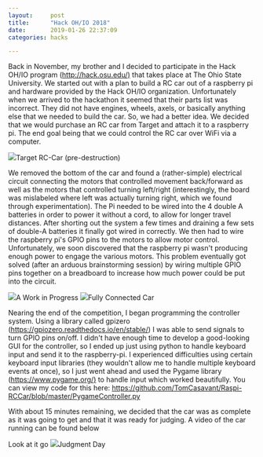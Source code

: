 ```yaml
---
layout:     post
title:      "Hack OH/IO 2018"
date:       2019-01-26 22:37:09
categories: hacks

---
```

Back in November, my brother and I decided to participate in the Hack OH/IO program ([http://hack.osu.edu/)](http://hack.osu.edu/) that takes place at The Ohio State University. We started out with a plan to build a RC car out of a raspberry pi and hardware provided by the Hack OH/IO organization. Unfortunately when we arrived to the hackathon it seemed that their parts list was incorrect. They did not have engines, wheels, axels, or basically anything else that we needed to build the car. So, we had a better idea. We decided that we would purchase an RC car from Target and attach it to a raspberry pi. The end goal being that we could control the RC car over WiFi via a computer. 

![](http://www.tomcasavant.com/wp-content/uploads/20737.jpeg)Target RC-Car (pre-destruction)

We removed the bottom of the car and found a (rather-simple) electrical circuit connecting the motors that controlled movement back/forward as well as the motors that controlled turning left/right (interestingly, the board was mislabeled where left was actually turning right, which we found through experimentation). The Pi needed to be wired into the 4 double A batteries in order to power it without a cord, to allow for longer travel distances. After shorting out the system a few times and draining a few sets of double-A batteries it finally got wired in correctly. We then had to wire the raspberry pi's GPIO pins to the motors to allow motor control. Unfortunately, we soon discovered that the raspberry pi wasn't producing enough power to engage the various motors. This problem eventually got solved (after an arduous brainstorming session) by wiring multiple GPIO pins together on a breadboard to increase how much power could be put into the circuit. 

![](http://www.tomcasavant.com/wp-content/uploads/working-car.jpg)A Work in Progress ![](http://www.tomcasavant.com/wp-content/uploads/wired-car.jpg)Fully Connected Car

Nearing the end of the competition, I began programming the controller system. Using a library called gpizero (<https://gpiozero.readthedocs.io/en/stable/>) I was able to send signals to turn GPIO pins on/off. I didn't have enough time to develop a good-looking GUI for the controller, so I ended up just using python to handle keyboard input and send it to the raspberry-pi. I experienced difficulties using certain keyboard input libraries (they wouldn't allow me to handle multiple keyboard events at once), so I just went ahead and used the Pygame library ([https://www.pygame.org/)](https://www.pygame.org/) to handle input which worked beautifully. You can view my code for this here: <https://github.com/TomCasavant/Raspi-RCCar/blob/master/PygameController.py>

With about 15 minutes remaining, we decided that the car was as complete as it was going to get and that it was ready for judging. A video of the car running can be found below

Look at it go ![](http://www.tomcasavant.com/wp-content/uploads/Completed-car.jpg)Judgment Day
